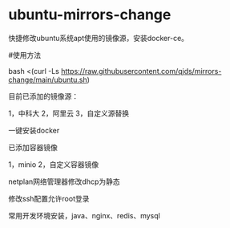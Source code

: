# ubuntu-mirrors-change
快捷修改ubuntu系统apt使用的镜像源，安装docker-ce。

#使用方法

bash <(curl -Ls https://raw.githubusercontent.com/qjds/mirrors-change/main/ubuntu.sh)

目前已添加的镜像源：

1，中科大
2，阿里云
3，自定义源替换

一键安装docker

已添加容器镜像

1，minio
2，自定义容器镜像

netplan网络管理器修改dhcp为静态

修改ssh配置允许root登录

常用开发环境安装，java、nginx、redis、mysql